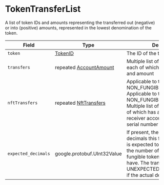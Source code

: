 # TokenTransferList

A list of token IDs and amounts representing the transferred out (negative) or into (positive) amounts, represented in the lowest denomination of the token.

| Field               | Type                                       | Description                                                                                                                                                                                                                                                  |
| ------------------- | ------------------------------------------ | ------------------------------------------------------------------------------------------------------------------------------------------------------------------------------------------------------------------------------------------------------------ |
| `token`             | [TokenID](tokenid.md)                      | The ID of the token                                                                                                                                                                                                                                          |
| `transfers`         | repeated [AccountAmount](accountamount.md) | Multiple list of AccountAmounts, each of which has an account and amount                                                                                                                                                                                     |
| `nftTransfers`      | repeated [NftTransfers](nfttransfer.md)    | Applicable to tokens of type NON\_FUNGIBLE\_UNIQUE. Applicable to tokens of type NON\_FUNGIBLE\_UNIQUE. Multiple list of NftTransfers, each of which has a sender and receiver account, including the serial number of the NFT                       |
| `expected_decimals` | google.protobuf.UInt32Value                | If present, the number of decimals this fungible token type is expected to have. If present, the number of decimals this fungible token type is expected to have. The transfer will fail with UNEXPECTED\_TOKEN\_DECIMALS if the actual decimals differ. |
